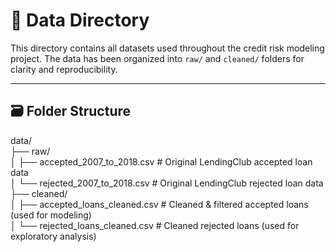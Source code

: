 # 📂 Data Directory

This directory contains all datasets used throughout the credit risk modeling project. The data has been organized into `raw/` and `cleaned/` folders for clarity and reproducibility.

---

## 🗃️ Folder Structure

data/  
├── raw/  
│ ├── accepted_2007_to_2018.csv # Original LendingClub accepted loan data  
│ └── rejected_2007_to_2018.csv # Original LendingClub rejected loan data  
├── cleaned/  
│ ├── accepted_loans_cleaned.csv # Cleaned & filtered accepted loans (used for modeling)  
│ └── rejected_loans_cleaned.csv # Cleaned rejected loans (used for exploratory analysis)  
